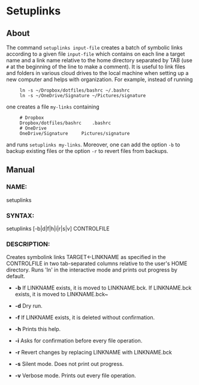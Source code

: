 # Setuplinks
## About
The command `setuplinks input-file` creates a batch of symbolic links according to a given file `input-file` which contains on each line a target name and a link name relative to the home directory separated by TAB (use `#` at the beginning of the line to make a comment).
It is useful to link files and folders in various cloud drives to the local machine when setting up a new computer and helps with organization.
For example, instead of running
```
     ln -s ~/Dropbox/dotfiles/bashrc ~/.bashrc
     ln -s ~/OneDrive/Signature ~/Pictures/signature
```
one creates a file `my-links` containing
```
     # Dropbox
     Dropbox/dotfiles/bashrc	.bashrc
     # OneDrive
     OneDrive/Signature		Pictures/signature
```
and runs `setuplinks my-links`.
Moreover, one can add the option `-b` to backup existing files or the option `-r` to revert files from backups.
## Manual
### NAME:
   setuplinks
### SYNTAX:
   setuplinks [-b|d|f|h|i|r|s|v] CONTROLFILE
### DESCRIPTION:
   Creates symbolink links TARGET<-LINKNAME as specified in the
   CONTROLFILE in two tab-separated columns relative to the user's HOME directory.
   Runs 'ln' in the interactive mode and prints out progress by default.
   
   * **-b**       If LINKNAME exists, it is moved to LINKNAME.bck.
                  If LINKNAME.bck exists, it is moved to LINKNAME.bck~
          
   * **-d**    Dry run.
   
   * **-f**     If LINKNAME exists, it is deleted without confirmation.
   
   * **-h**     Prints this help.
   
   * **-i**     Asks for confirmation before every file operation.
  
   * **-r**     Revert changes by replacing LINKNAME with LINKNAME.bck
 
   * **-s**     Silent  mode. Does not print out progress.
   
   * **-v**     Verbose mode. Prints out every file operation.
   
